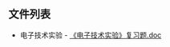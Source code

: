

## 文件列表

  - 电子技术实验
        - [《电子技术实验》复习题.doc](https://github.com/bjut-swift/BJUT-Helper/raw/master/./%E7%94%B5%E5%AD%90%E6%8A%80%E6%9C%AF%E5%AE%9E%E9%AA%8C/%E3%80%8A%E7%94%B5%E5%AD%90%E6%8A%80%E6%9C%AF%E5%AE%9E%E9%AA%8C%E3%80%8B%E5%A4%8D%E4%B9%A0%E9%A2%98.doc)

